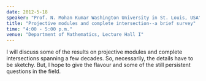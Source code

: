 ```yaml
---
date: 2012-5-18
speaker: "Prof. N. Mohan Kumar Washington University in St. Louis, USA"
title: "Projective modules and complete intersection--a brief survey"
time: "4:00 - 5:00 p.m."
venue: "Department of Mathematics, Lecture Hall I"
---
```

I will discuss some of the results on projective modules and complete
intersections spanning a few decades. So, necessarily, the details have
to be sketchy. But, I hope to give the flavour and some of the still
persistent questions in the field.
